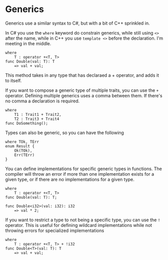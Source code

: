 # Generics

Generics use a similar syntax to C#, but with a bit of C++ sprinkled in.

In C# you use the `where` keyword do constrain generics, while still using `<>`
after the name, while in C++ you use `template <>` before the declaration. I'm
meeting in the middle.

```
where
    T : operator +<T, T>
func Double(val: T): T
    => val + val;
```

This method takes in any type that has declaraed a + operator, and adds it to
itself.

If you want to compose a generic type of multiple traits, you can use the `+`
operator. Defining multiple generics uses a comma between them. If there's no
comma a declaration is required.

```
where
    T1 : Trait1 + Trait2,
    T2 : Trait3 + Trait4
func DoSomething();
```

Types can also be generic, so you can have the following

```
where TOk, TErr
enum Result {
    Ok(TOk),
    Err(TErr)
}
```

You can define implementations for specific generic types in functions. The
compiler will throw an error if more than one implementation exists for a given
type, or if there are no implementations for a given type.

```
where
    T : operator +<T, T>
func Double(val: T): T;

func Double<i32>(val: i32): i32
    => val * 2;
```

If you want to restrict a type to not being a specific type, you can use the `!`
operator. This is useful for defining wildcard implementations while not
throwing errors for specialized implementations

```
where
    T : operator +<T, T> + !i32
func Double<T>(val: T): T
    => val + val;
```
